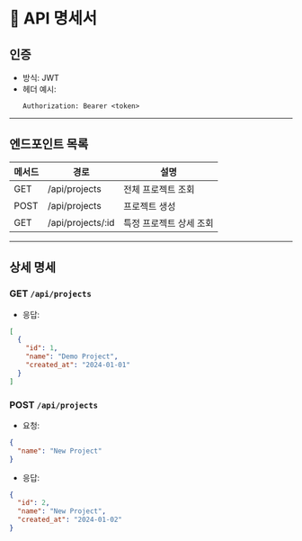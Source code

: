 # 📘 API 명세서

## 인증

- 방식: JWT
- 헤더 예시:
  ```
  Authorization: Bearer <token>
  ```

---

## 엔드포인트 목록

| 메서드 | 경로                     | 설명                     |
|--------|--------------------------|--------------------------|
| GET    | /api/projects            | 전체 프로젝트 조회       |
| POST   | /api/projects            | 프로젝트 생성            |
| GET    | /api/projects/:id        | 특정 프로젝트 상세 조회  |

---

## 상세 명세

### GET `/api/projects`

- 응답:
```json
[
  {
    "id": 1,
    "name": "Demo Project",
    "created_at": "2024-01-01"
  }
]
```

### POST `/api/projects`

- 요청:
```json
{
  "name": "New Project"
}
```

- 응답:
```json
{
  "id": 2,
  "name": "New Project",
  "created_at": "2024-01-02"
}
```

